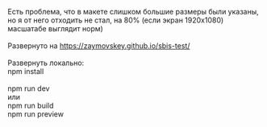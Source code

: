Есть проблема, что в макете слишком большие размеры были указаны, но я от него отходить не стал, на 80% (если экран 1920х1080) масшатабе выглядит норм) <br /><br/>
Развернуто на https://zaymovskey.github.io/sbis-test/</br><br/>
Развернуть локально: <br/>
npm install <br/><br/>
npm run dev <br/>
или <br/>
npm run build <br/>
npm run preview
